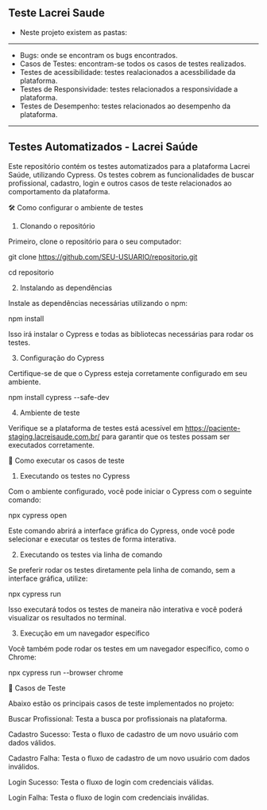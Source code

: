 ## Teste Lacrei Saude
* Neste projeto existem as pastas:
---
* Bugs: onde se encontram os bugs encontrados.
* Casos de Testes: encontram-se todos os casos de testes realizados.
* Testes de acessibilidade: testes realacionados a acessbilidade da plataforma.
* Testes de Responsividade: testes relacionados a responsividade a plataforma.
* Testes de Desempenho: testes relacionados ao desempenho da plataforma.

---
## Testes Automatizados - Lacrei Saúde
Este repositório contém os testes automatizados para a plataforma Lacrei Saúde, utilizando Cypress. Os testes cobrem as funcionalidades de buscar profissional, cadastro, login e outros casos de teste relacionados ao comportamento da plataforma.

🛠 Como configurar o ambiente de testes
1. Clonando o repositório

Primeiro, clone o repositório para o seu computador:

git clone https://github.com/SEU-USUARIO/repositorio.git

cd repositorio

2. Instalando as dependências

Instale as dependências necessárias utilizando o npm:

npm install

Isso irá instalar o Cypress e todas as bibliotecas necessárias para rodar os testes.

3. Configuração do Cypress

Certifique-se de que o Cypress esteja corretamente configurado em seu ambiente.

npm install cypress --safe-dev

4. Ambiente de teste

Verifique se a plataforma de testes está acessível em https://paciente-staging.lacreisaude.com.br/ para garantir que os testes possam ser executados corretamente.

🚀 Como executar os casos de teste
1. Executando os testes no Cypress

Com o ambiente configurado, você pode iniciar o Cypress com o seguinte comando:

npx cypress open

Este comando abrirá a interface gráfica do Cypress, onde você pode selecionar e executar os testes de forma interativa.

2. Executando os testes via linha de comando

Se preferir rodar os testes diretamente pela linha de comando, sem a interface gráfica, utilize:

npx cypress run

Isso executará todos os testes de maneira não interativa e você poderá visualizar os resultados no terminal.

3. Execução em um navegador específico

Você também pode rodar os testes em um navegador específico, como o Chrome:

npx cypress run --browser chrome

📄 Casos de Teste

Abaixo estão os principais casos de teste implementados no projeto:

Buscar Profissional: Testa a busca por profissionais na plataforma.

Cadastro Sucesso: Testa o fluxo de cadastro de um novo usuário com dados válidos.

Cadastro Falha: Testa o fluxo de cadastro de um novo usuário com dados inválidos.

Login Sucesso: Testa o fluxo de login com credenciais válidas.

Login Falha: Testa o fluxo de login com credenciais inválidas.